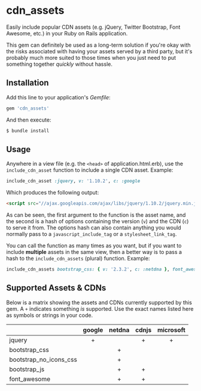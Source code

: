 # cdn_assets

Easily include popular CDN assets (e.g. jQuery, Twitter Bootstrap, Font Awesome, etc.) in your Ruby on Rails application.

This gem can definitely be used as a long-term solution if you're okay with the risks associated with having your assets served by a third party, but it's probably much more suited to those times when you just need to put something together *quickly* without hassle.

## Installation

Add this line to your application's *Gemfile*:

```ruby
gem 'cdn_assets'
```

And then execute:

```bash
$ bundle install
```

## Usage

Anywhere in a view file (e.g. the `<head>` of application.html.erb), use the `include_cdn_asset` function to include a single CDN asset. Example:

```ruby
include_cdn_asset :jquery, v: '1.10.2', c: :google
```

Which produces the following output:

```html
<script src="//ajax.googleapis.com/ajax/libs/jquery/1.10.2/jquery.min.js"></script>
```

As can be seen, the first argument to the function is the asset name, and the second is a hash of options containing the version (`v`) and the CDN (`c`) to serve it from. The options hash can also contain anything you would normally pass to a `javascript_include_tag` or a `stylesheet_link_tag`.

You can call the function as many times as you want, but if you want to include **multiple** assets in the same view, then a better way is to pass a hash to the `include_cdn_assets` (plural) function. Example:

```ruby
include_cdn_assets bootstrap_css: { v: '2.3.2', c: :netdna }, font_awesome: { v: '3.2.1', c: :cdnjs }
```

## Supported Assets & CDNs

Below is a matrix showing the assets and CDNs currently supported by this gem. A `+` indicates something *is* supported. Use the exact names listed here as symbols or strings in your code.

|                        | google | netdna | cdnjs | microsoft |
|:-----------------------|:------:|:------:|:-----:|:---------:|
| jquery                 | +      |        | +     | +         |
| bootstrap_css          |        | +      |       |           |
| bootstrap_no_icons_css |        | +      |       |           |
| bootstrap_js           |        | +      | +     |           |
| font_awesome           |        | +      | +     |           |
